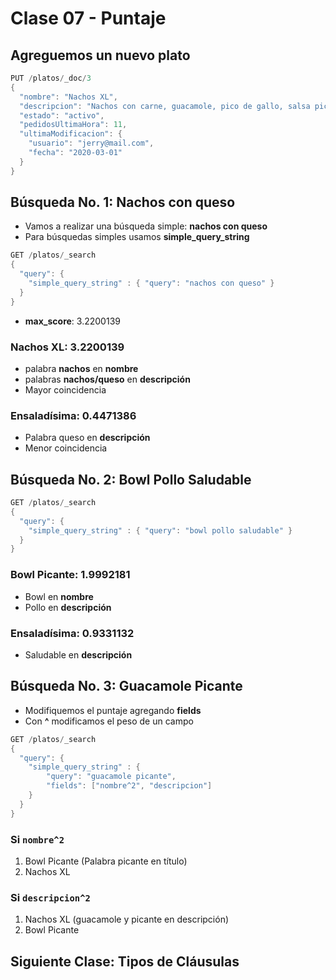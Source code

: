 # Clase 07 - Puntaje

## Agreguemos un nuevo plato

```java
PUT /platos/_doc/3
{
  "nombre": "Nachos XL",
  "descripcion": "Nachos con carne, guacamole, pico de gallo, salsa picante, queso y frijoles",
  "estado": "activo",
  "pedidosUltimaHora": 11,
  "ultimaModificacion": {
    "usuario": "jerry@mail.com",
    "fecha": "2020-03-01"
  }
}
```

## Búsqueda No. 1: Nachos con queso

- Vamos a realizar una búsqueda simple: **nachos con queso**
- Para búsquedas simples usamos **simple_query_string**

```java
GET /platos/_search
{
  "query": {
    "simple_query_string" : { "query": "nachos con queso" }
  }
}
```

- **max_score**: 3.2200139

### **Nachos XL**: 3.2200139 
- palabra **nachos** en **nombre**
- palabras **nachos/queso** en **descripción**
- Mayor coincidencia

### **Ensaladísima**: 0.4471386
- Palabra queso en **descripción**
- Menor coincidencia

## Búsqueda No. 2: Bowl Pollo Saludable

```java
GET /platos/_search
{
  "query": {
    "simple_query_string" : { "query": "bowl pollo saludable" }
  }
}
```

### **Bowl Picante**: 1.9992181
- Bowl en **nombre**
- Pollo en **descripción**

###  **Ensaladísima**: 0.9331132
- Saludable en **descripción**

## Búsqueda No. 3: Guacamole Picante

- Modifiquemos el puntaje agregando **fields**
- Con  **^** modificamos el peso de un campo

```java
GET /platos/_search
{
  "query": {
    "simple_query_string" : {
        "query": "guacamole picante",
        "fields": ["nombre^2", "descripcion"]
    }
  }
}
```

### Si **`nombre^2`**
1. Bowl Picante (Palabra picante en título)
2. Nachos XL

### Si **`descripcion^2`**
1. Nachos XL (guacamole y picante en descripción)
2. Bowl Picante

## Siguiente Clase: Tipos de Cláusulas
